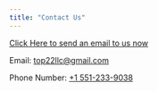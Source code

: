 ```yaml
---
title: "Contact Us"
---
```



[Click Here to send an email to us now](mailto:top22llc@gmail.com?subject=Service%20Inquiry%20)

Email: [top22llc@gmail.com](mailto:top22llc@gmail.com)

Phone Number: [+1 551-233-9038](tel:5512339038)

